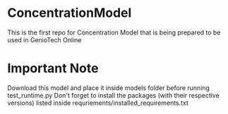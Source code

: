 # ConcentrationModel
This is the first repo for Concentration Model that is being prepared to be used in GenioTech Online

# Important Note
Download this model and place it inside models folder before running test_runtime.py
Don't forget to install the packages (with their respective versions) listed inside requriements/installed_requirements.txt
